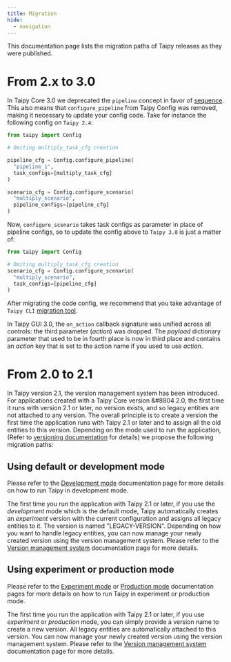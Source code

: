 ```yaml
---
title: Migration
hide:
  - navigation
---
```


This documentation page lists the migration paths of Taipy releases as they
were published.

# From 2.x to 3.0

In Taipy Core 3.0 we deprecated the `pipeline` concept in favor of [sequence](./manuals/core/entities/sequence-mgt.md). This also means that `configure_pipeline` from Taipy Config was removed, making it necessary to update your config code. Take for instance the following config on `Taipy 2.4`:

```python linenums="1"
from taipy import Config

# Omiting multiply_task_cfg creation

pipeline_cfg = Config.configure_pipeline(
  "pipeline_1",
  task_configs=[multiply_task_cfg]
)

scenario_cfg = Config.configure_scenario(
  "multiply_scenario",
  pipeline_configs=[pipeline_cfg]
)
```

Now, `configure_scenario` takes task configs as parameter in place of pipeline configs, so to update the config above to `Taipy 3.0` is just a matter of:

```python linenums="1"
from taipy import Config

# Omiting multiply_task_cfg creation
scenario_cfg = Config.configure_scenario(
  "multiply_scenario",
  task_configs=[pipeline_cfg]
)
```

After migrating the code config, we recommend that you take advantage of `Taipy CLI`
[migration tool](./manuals/cli/migrate-entities.md).

In Taipy GUI 3.0, the `on_action` callback signature was unified across all controls: the third
parameter (*action*) was dropped. The *payload* dictionary parameter that used to be in fourth
place is now in third place and contains an *action* key that is set to the action name if you used
to use *action*.

# From 2.0 to 2.1

In Taipy version 2.1, the version management system has been introduced. For
applications created with a Taipy Core version &#8804 2.0, the first time it
runs with version 2.1 or later, no version exists, and so legacy entities are not
attached to any version. The overall principle is to create a version the first
time the application runs with Taipy 2.1 or later and to assign all the old entities
to this version. Depending on the mode used to run the application,
(Refer to [versioning documentation](manuals/core/versioning/index.md)
for details) we propose the following migration paths:

## Using default or development mode

Please refer to the [Development mode](manuals/core/versioning/development_mode.md)
documentation page for more details on how to run Taipy in development mode.

The first time you run the application with Taipy 2.1 or later, if you use the
_development_ mode which is the default mode, Taipy automatically creates an
_experiment_ version with the current configuration and assigns all legacy
entities to it. The version is named "LEGACY-VERSION". Depending on how you
want to handle legacy entities, you can now manage your newly created version
using the version management system. Please refer to the
[Version management system](manuals/core/versioning/index.md) documentation page
for more details.

## Using experiment or production mode

Please refer to the [Experiment mode](manuals/core/versioning/experiment_mode.md) or
[Production mode](manuals/core/versioning/experiment_mode.md) documentation pages
for more details on how to run Taipy in experiment or production mode.

The first time you run the application with Taipy 2.1 or later, if you use
_experiment_ or _production_ mode, you can simply provide a version name to create
a new version. All legacy entities are automatically attached to this version.
You can now manage your newly created version using the version management system.
Please refer to the [Version management system](manuals/core/versioning/index.md)
documentation page for more details.
